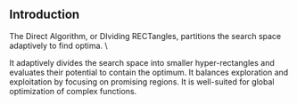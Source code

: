 ## Introduction

The Direct Algorithm, or DIviding RECTangles, partitions the search space adaptively to find optima. \\

It adaptively divides the search space into smaller hyper-rectangles and evaluates their potential to contain the optimum. It balances exploration and exploitation by focusing on promising regions. It is well-suited for global optimization of complex functions.